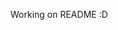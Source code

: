 Working on README :D
<!--
<p align="center">
  <img src="Others/LOGO.png" alt="Project Logo or Banner" width="200" height="200">
</p>

For my final project in computer science for grade 11, I was required to develop a console application that involved working with graphs. Therefore, I decided to create **SpeedyGo**, an app whose main purpose is to generate the most optimal path to supply different deposits in Romania.

# Table of Contents

- [Installation](#Installation)
- [Features](#features)
- [Contact](#contact)
- [MySql](#mysql)
- [Graph](#graph)
- [Distances](#distances)
- [Contact](#contact)

# Installation

In order to successfully set up and run the app, this section will walk you through all the necessary steps.

- First and foremost, we need to ensure that you have correctly installed the following dependencies: **MySql-Connector-CPP** for managing the database, **Nlohmann-json** for working with Json files, and **Curl** for transferring data using different network protocols.<br>Open your terminal and write the following cmds:<br><br>

```bash
$ sudo apt-get update
```

1. **MySql-Connector-CPP**

```bash
$ sudo apt-get install libmysqlcppconn-dev
```

2. **Nlohmann-json**

```bash
$ sudo apt-get install nlohmann-json3-dev
```

3. **Curl**

```bash
$ sudo apt-get install curl
```

- After acquiring the zip file containing the project files, the subsequent action involves extracting them from the compressed archive. To proceed, navigate through the terminal to the directory where you have stored the file. Then, execute the provided command to run the bash script found within the file named "run.sh":

```bash
$ ./run.sh
```

# Features
Not only does the application use Dijkstra's algorithm to generate the most efficient routes between two fixed vertices, but also offers the most optimal supply path to reach all required deposits in a single route. In addition, the following features are available within the app:

- Database manager using pre-defined funtions
- The application includes an integrated SQL query tool that enables you to execute nearly any SQL script.
- You can visualize the deposits that require supply and the products that are in deficit.
- Last but not least, the graph is created using realtime data provided by the Google Maps API.

# MySql

In order to use the application you first need to create a local MySql database witch will house the necessary data (you can use either commands or the MySql workbench).

1. Database initialisation

- If you have recently installed MySQL, you can execute other MySQL commands using the default user, "root." Access the MySQL command line by entering:

```sql
$ mysql -u root
```

- If you have assigned a password to the "root" user, use the following command, and it will prompt you to log in:

```sql
$ mysql -u root -p
```

- To enhance the security of the "root" user, you can set a password using the following command:

```sql
mysql> ALTER USER 'root'@'localhost' IDENTIFIED BY 'new_password';
```

- Now you are ready to create the Database (replace my_schema with the desired Database name):

```sql
mysql> CREATE DATABASE my_schema;
```

- If you want to create additional users and grant them access to the new database, follow these steps:

```sql
mysql> CREATE USER 'new_user'@'localhost' IDENTIFIED BY 'user_password';
mysql> GRANT ALL PRIVILEGES ON my_schema.* TO 'new_user'@'localhost';
mysql> FLUSH PRIVILEGES;
```

Login as the new user:

```sql
$ mysql -u new_user -p
```

- You can also view all users by running the following command. However, it is recommended not to delete the system users as they serve specific purposes (the first 5 users):

```sql
mysql> SELECT user, host FROM mysql.user;
+------------------+-----------+
| user             | host      |
+------------------+-----------+
| debian-sys-maint | localhost |
| mysql.infoschema | localhost |
| mysql.session    | localhost |
| mysql.sys        | localhost |
| root             | localhost |
| new_user         | localhost |
+------------------+-----------+
6 rows in set (0,00 sec)
```

- Drop a user:

```sql
mysql> DROP USER 'my_user'@'localhost';
```

2. Create the required tables

The tables have fixed structures and require specific predefined columns. However, you have the freedom to select the name of the table.

- Select the DB we created earlier:

```sql
mysql> SHOW DATABASES;
+--------------------+
| Database           |
+--------------------+
| my_schema          |
| information_schema |
| mysql              |
| performance_schema |
| sys                |
+--------------------+
5 rows in set (0,00 sec)
```

```sql
mysql> USE my_schema;
```

- Create the tables:

```sql
mysql> CREATE TABLE table_name_1 (
           ID_Oras INT PRIMARY KEY,
           Denumire_Oras VARCHAR(100) NOT NULL,
           latitudine DECIMAL(10, 7) NOT NULL,
           longitudine DECIMAL(10, 7) NOT NULL,
           Tip_Depozit VARCHAR(50)
       );
mysql> CREATE TABLE table_name_2 (
           ID_Produs INT,
           ID_Oras INT,
           Cantitate_Produs INT
       );
mysql> CREATE TABLE table_name_3 (
           ID_Produs INT PRIMARY KEY,
           Denumire_Produs VARCHAR(100),
           Categorie_Produs VARCHAR(50),
           Pret_Produs DECIMAL(10, 2)
       );
```

- Show all the tables:

```sql
mysql> SHOW TABLES;
+---------------------+
| Tables_in_my_schema |
+---------------------+
| table_name_1        |
| table_name_2        |
| table_name_3        |
+---------------------+
3 rows in set (0,00 sec)
```

- Add data (you need to execute this cmd for all the tables):
- Replace '/path/to/your/data.csv' with the path to your CSV file and fill in the correct table names.

```sql
mysql> SET GLOBAL local_infile=1;
Query OK, 0 rows affected (0.00 sec)
mysql> quit;
Bye
```

```bash
$ mysql --local-infile=1 -u root -p
```

```sql
mysql> USE my_schema;
mysql> LOAD DATA LOCAL INFILE '/path/to/your/table_name_1.csv'
       INTO TABLE table_name_1
       FIELDS TERMINATED BY ',' ENCLOSED BY '"'
       LINES TERMINATED BY '\n'
       IGNORE 1 LINES;
mysql> LOAD DATA LOCAL INFILE '/path/to/your/table_name_2.csv'
       INTO TABLE table_name_2
       FIELDS TERMINATED BY ',' ENCLOSED BY '"'
       LINES TERMINATED BY '\n'
       IGNORE 1 LINES;
mysql> LOAD DATA LOCAL INFILE '/path/to/your/table_name_3.csv'
       INTO TABLE table_name_3
       FIELDS TERMINATED BY ',' ENCLOSED BY '"'
       LINES TERMINATED BY '\n'
       IGNORE 1 LINES;
```

- Visualize the data (sample data utilized for testing - the CSV files are available in the repository if you wish to use them):

```sql
mysql> SELECT * FROM oras;
+---------+----------------+------------+-------------+-------------+
| ID_Oras | Denumire_Oras  | latitudine | longitudine | Tip_Depozit |
+---------+----------------+------------+-------------+-------------+
|       0 | Brasov         | 45.6579752 |  25.6011985 | local       |
|       1 | Bucuresti      | 44.4267674 |  26.1025384 | centralizat |
|       2 | Cluj           | 46.7712101 |  23.6236359 | local       |
|       3 | Constanta      | 44.1760175 |  28.6155619 | local       |
|       4 | Pitesti        | 44.8561453 |  24.8698545 | local       |
|       5 | Ramnicu Valcea | 45.0999934 |  24.3651926 | local       |
|       6 | Sibiu          | 45.7979713 |  24.1374603 | centralizat |
|       7 | Suceava        | 47.6443858 |  26.2575613 | local       |
|       8 | Targu Mures    | 46.5546502 |  24.5620975 | local       |
|       9 | Timisoara      | 45.7488716 |  21.2086793 | local       |
|      10 | Iasi           | 47.1598400 |  27.5877532 | local       |
+---------+----------------+------------+-------------+-------------+
11 rows in set (0,00 sec)
```

```sql
mysql> Select * from produs;
+-----------+----------------------+------------------+-------------+
| ID_Produs | Denumire_Produs      | Categorie_Produs | Pret_Produs |
+-----------+----------------------+------------------+-------------+
|         0 | Apa plata            | nealcoolice      |         2.5 |
|         1 | Suc de portocale     | nealcoolice      |           3 |
|         2 | Cola                 | nealcoolice      |           2 |
|         3 | Cafea                | nealcoolice      |         4.5 |
|         4 | Ceai verde           | nealcoolice      |         3.5 |
|         5 | Bere blonda          | alcoolice        |           5 |
|         6 | Vin rosu             | alcoolice        |          12 |
|         7 | Vodca                | alcoolice        |          20 |
|         8 | Whisky               | alcoolice        |          35 |
|         9 | Lichior de ciocolata | alcoolice        |          18 |
|        10 | Suc de mere          | nealcoolice      |         2.8 |
|        11 | Limonada             | nealcoolice      |         2.5 |
|        12 | Ceai de fructe       | nealcoolice      |         3.2 |
|        13 | Vin alb              | alcoolice        |        10.5 |
|        14 | Bere neagra          | alcoolice        |         6.5 |
|        15 | Gin                  | alcoolice        |          25 |
|        16 | Rom                  | alcoolice        |          22 |
|        17 | Vodca aromata        | alcoolice        |          21 |
|        18 | Apa minerala         | nealcoolice      |         2.3 |
|        19 | Suc de ananas        | nealcoolice      |         3.2 |
+-----------+----------------------+------------------+-------------+
20 rows in set (0,00 sec)
```
- If you want to run the MySQL server locally and only allow connections from the same machine (localhost), you can use localhost as the hostname when connecting to the MySQL server. By default, the MySQL server is configured to listen on 127.0.0.1, which is the loopback IP address for the local machine. As a result, the complete hostname will be "localhost:3306," with "3306" representing the port number.
- Check the port number:
```sql
mysql> SHOW VARIABLES LIKE 'port';
```
# Graph
- The application lays over an __undirected graph__ which is a representation of the distance and the time it takes to get from one node to another.
- The graph is filled with data using the __Google Matrix API__. If there is no API key available the program uses the __Haversine Formula__ to determine the distances, which are not that precise.

## Google Matrix API
- Create the HTTP request which contains the origin and the destination (coordonates). The application uses the __Curl__ library to achive this.
1. Create a callback function to handle the response data received from the HTTP request. It first calculates the total size of the received data. Than it converts the received data from __void*__ to a __char*__ using a __static_cast__. At the end it appends the converted data to the string object pointed to by buffer. This effectively stores the received data in the response_body string. The function takes four parameters:

- __void *content:__ A pointer to the received data from the server.
- __size_t element_size:__ The size of each received data element.
- __size_t elements:__ The number of data elements received.
- __string *buffer:__ A pointer to a string object where the received data should be stored.

```c++
size_t _response_data_(void *content, size_t element_size, size_t elements, string *buffer)
{
    size_t total_size = element_size * elements;
    buffer->append(static_cast<char *>(content), total_size);
    return total_size;
}
```

2. The second step is to create the __HTTP GET__ request to the specified *URL*. It returns an HTTP_RESPONSE object containing the response body and response code.

```c++
HTTP_RESPONSE _http_request_(const string &url)
{
    CURL *curl = curl_easy_init();
    if (!curl)
    {
        cerr << setw(5) << " " << "Failed to initialize Curl!\n";
        return HTTP_RESPONSE{};
    }

    string response_body;
    long response_code = 0;

    curl_easy_setopt(curl, CURLOPT_URL, url.c_str());
    curl_easy_setopt(curl, CURLOPT_WRITEFUNCTION, _response_data_);
    curl_easy_setopt(curl, CURLOPT_WRITEDATA, &response_body);

    CURLcode res = curl_easy_perform(curl);

    if (res != CURLE_OK)
        cerr << curl_easy_strerror(res) << "\n";
    else
        curl_easy_getinfo(curl, CURLINFO_RESPONSE_CODE, &response_code);

    curl_easy_cleanup(curl);
    return HTTP_RESPONSE{response_body, response_code};
}
```
- 

## The Haversine Formula

- The Haversine formula provides an approximation of the distance between two points on a sphere, such as the Earth.

1. This is the first part of the Haversine formula. It represents the square of half the chord length between the two points on the Earth's surface.
```txt
a = sin(dLat / 2) * sin(dLat / 2) + cos(toRadians(lat_1)) * cos(toRadians(lat_2)) * sin(dLon / 2) * sin(dLon / 2)
```
2. This is the second part of the Haversine formula. It calculates the angular distance between the two points in radians.
```txt
c = 2 * atan2(sqrt(a), sqrt(1 - a))
```

```c++
double calculare_distante(const double lat_1, const double long_1, const double lat_2, const double long_2)
{
    double dLat = toRadians(lat_2 - lat_1),
           dLon = toRadians(long_2 - long_1),
           a = sin(dLat / 2) * sin(dLat / 2) + cos(toRadians(lat_1)) * cos(toRadians(lat_2)) * sin(dLon / 2) * sin(dLon / 2),
           c = 2 * atan2(sqrt(a), sqrt(1 - a));
           
    return EARTH_RADIUS_KM * c;
}
```

# Distances
Not only is the application able to generate the most efficient path between two points (eg. **Bucharest -> Cluj*) which is done using __Dijkstra's alghorithm__, but it can also help create the most effective route to supply all required deposites in one trip using __Backtracking__.

## Dijkstra's alghorithm
1. This function takes a start node and two vectors (distanta and distanta_minima) as input. The distanta vector represents the distances from the start node to each node in the graph, while the distanta_minima vector stores the previous node on the shortest path to each node. The function implements Dijkstra's algorithm, which iteratively finds the shortest distance from the start node to all other nodes in the graph. It maintains a set of visited nodes and updates the distances and predecessors using a greedy approach. The function computes the shortest distances and stores them in the distanta vector and the shortest paths (previous nodes) in the distanta_minima vector.
```c++
void creare_solutie_distanta(int start, vector<double> &distanta, vector<int> &distanta_minima, bool afisare, bool creare_trasee)
{
    for (unsigned int i = 0; i < contor_noduri_graf; i++)
    {
        if (i != start)
        {
            if (afisare)
                cout << "Cea mai scurta distanta de la " << start << " la " << i << " este: " << distanta[i] << " : traseu: ";

            vector<int> traseu;

            int nod = i;

            while (nod != -1)
            {
                traseu.push_back(nod);
                nod = distanta_minima[nod];
            }

            reverse(traseu.begin(), traseu.end());

            if (creare_trasee)
                _traseu.inserareDateTraseu(start, i, distanta[i], traseu);

            if (afisare)
                for (unsigned int j = 0; j < traseu.size(); j++)
                    cout << traseu[j] << " ";

            if (afisare)
                cout << "\n";
        }
    }
}
```

2. This function takes the start node, the "distanta vector", and the "distanta_minima" vector as input. It also accepts two boolean flags, "afisare" and "creare_trasee". The function uses the calculated shortest distances and paths to display the results. For each node in the graph (excluding the start node), it prints the shortest distance from the start node to that node and the path taken to reach that node. The function retrieves the path by following the "distanta_minima" vector from the start node to the current node. It reverses the path to display it in the correct order. If "creare_trasee" is true, the function inserts the path into a data structure. The "afisare" flag controls whether the results are printed to the console.
```c++
void dijkstra(int start, vector<double> &distanta, vector<int> &distanta_minima)
{
    vector<bool> visited(contor_noduri_graf, false);
    distanta[start] = 0.0;

    for (unsigned int i = 0; i < contor_noduri_graf; i++)
    {
        int min_index = 0;
        double min_dist = numeric_limits<double>::infinity();

        for (unsigned int j = 0; j < contor_noduri_graf; j++)
            if (!visited[j] && distanta[j] < min_dist)
            {
                min_index = j;
                min_dist = distanta[j];
            }

        visited[min_index] = true;

        for (unsigned int j = 0; j < contor_noduri_graf; j++)
        {
            double distanta_noua = distanta[min_index] + matrice_drum[min_index][j].distanta;

            if (!visited[j] && matrice_drum[min_index][j].distanta > 0 && distanta_noua < distanta[j])
            {
                distanta[j] = distanta_noua;
                distanta_minima[j] = min_index;
            }
        }
    }
}
```

## Backtracking
When I analyzed how to build this part of the program, 2 posible different situations came to my mind. The first was the best case cenario where the graph is Hamiltonian, which means it consists of a Hamiltonian cycle representing the most efficient route and the other one was when the graph was acyclic (has no cycles). Therefore, I needed to build 2 Backtracking alghorithms for managing both Acyclic and Hamiltonian graphs. The functions were mostly similar to the point when I needed to create the solutions. In the first case the solution has to have the same amount of elements as the number of towns we need to supply. However if the graph is acyclic the elements in a solution will most definitely surpass that number, because in some situations we will need to visit a town twice in order to get to other towns.
### Hamiltonian Graph
```c++
void init_stiva_hc(void)
{
    stiva[contor_stiva] = -1;
}

bool succesor_hc(void)
{
    if (stiva[contor_stiva] < contor_noduri_graf - 1)
    {
        stiva[contor_stiva]++;
        return true;
    }
    return false;
}

bool solutie_hc(void)
{
    if (contor_stiva == contor_orase_stoc_limitat)
        return true;
    return false;
}

bool valid_hc(void)
{
    for (unsigned int i = 1; i < contor_stiva; i++)
        if (stiva[contor_stiva] == stiva[i])
            return false;

    if (contor_stiva > 1)
        if (matrice_drum[stiva[contor_stiva]][stiva[contor_stiva - 1]].distanta == 0)
            return false;

    if (contor_stiva > 1)
        if (depozite_centralizate[stiva[1]] == false)
            return false;

    return true;
}

void determinare_ciclu_hc_minim(void)
{
    double suma_dist = 0.0;
    int suma_durata = 0;

    for (int i = 1; i <= contor_stiva; i++)
    {
        suma_dist += matrice_drum[stiva[i]][stiva[i + 1]].distanta;
        suma_durata += matrice_drum[stiva[i]][stiva[i + 1]].durata;
    }

    if (suma_dist < cost_minim_TSP || (suma_dist == cost_minim_TSP && suma_durata < durata_minima_TSP))
    {
        cost_minim_TSP = suma_dist;
        durata_minima_TSP = suma_durata;

        for (int i = 1; i <= contor_stiva; i++)
        {
            traseu_minim_TSP[i] = stiva[i];
            contor_traseu_TSP = contor_stiva;
        }
    }
}

void back_hc(void)
{
    contor_stiva = 1;
    init_stiva_hc();
    while (contor_stiva > 0)
    {
        int vSuccesor, vValid;
        do
        {
            vSuccesor = succesor_hc();
            if (vSuccesor == 1)
                vValid = valid_hc();
        } while (vSuccesor == 1 && vValid == 0);
        if (vSuccesor == 1)
        {
            if (solutie_hc() == 1)
                determinare_ciclu_hc_minim();
            else
            {
                contor_stiva++;
                init_stiva_hc();
            }
        }
        else
            contor_stiva--;
    }
}
```
### Acyclic Graph
```c++

void init_stiva_ac(void)
{
    stiva[contor_stiva] = -1;
}

bool succesor_ac(void)
{
    if (stiva[contor_stiva] < contor_noduri_graf - 1)
    {
        stiva[contor_stiva]++;
        return true;
    }
    return false;
}

bool solutie_ac(void)
{
    if (contor_stiva == contor_noduri_graf + 1)
        return true;
    return false;
}

bool valid_ac(void)
{
    if (contor_stiva == contor_noduri_graf + 1)
    {
        for (unsigned int i = 0; i < contor_noduri_graf; i++)
        {
            bool gasit = false;
            if (orase_stoc_limitat[i] == true && !orase_izolate[i])
            {
                for (unsigned int j = 1; j <= contor_stiva; j++)
                {
                    if (stiva[j] == i)
                    {
                        gasit = true;
                        break;
                    }
                }

                if (!gasit)
                    return false;
            }
        }
    }

    if (contor_stiva > 1)
        if (matrice_drum[stiva[contor_stiva]][stiva[contor_stiva - 1]].distanta == 0)
            return false;

    if (contor_stiva > 1)
        if (depozite_centralizate[stiva[1]] == false)
            return false;

    return true;
}

void determinare_traseu_minim(void)
{
    double suma_dist = 0.0;
    int suma_durata = 0;

    for (int i = 1; i < contor_stiva; i++)
    {
        suma_dist += matrice_drum[stiva[i]][stiva[i + 1]].distanta;
        suma_durata += matrice_drum[stiva[i]][stiva[i + 1]].durata;
    }

    if (suma_dist < cost_minim_TSP || (suma_dist == cost_minim_TSP && suma_durata < durata_minima_TSP))
    {
        cost_minim_TSP = suma_dist;
        durata_minima_TSP = suma_durata;

        for (int i = 1; i <= contor_stiva; i++)
        {
            traseu_minim_TSP[i] = stiva[i];
            contor_traseu_TSP = contor_stiva;
        }
    }
}

void back_ac(void)
{
    int vSuccesor, vValid;
    contor_stiva = 1;
    init_stiva_ac();
    while (contor_stiva > 0)
    {
        do
        {
            vSuccesor = succesor_ac();
            if (vSuccesor == 1)
                vValid = valid_ac();
        } while (vSuccesor == 1 && vValid == 0);
        if (vSuccesor == 1)
            if (solutie_ac() == 1)
                determinare_traseu_minim();
            else
            {
                contor_stiva++;
                init_stiva_ac();
            }
        else
            contor_stiva--;
    }
}
```

# Contact
I hope you enjoyed my application and found this project helpful.<br> If you want to get in touch with me you can do so through my personal Email: sorin.andrei.tudose@gmail.com.<br><br>Have a deightful day :D
